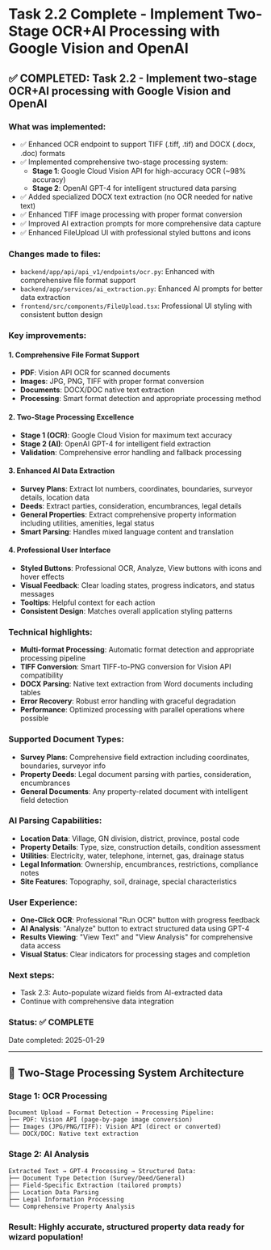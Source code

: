 # Task 2.2 Complete - Implement Two-Stage OCR+AI Processing with Google Vision and OpenAI

## ✅ COMPLETED: Task 2.2 - Implement two-stage OCR+AI processing with Google Vision and OpenAI

### What was implemented:
- ✅ Enhanced OCR endpoint to support TIFF (.tiff, .tif) and DOCX (.docx, .doc) formats
- ✅ Implemented comprehensive two-stage processing system:
  - **Stage 1**: Google Cloud Vision API for high-accuracy OCR (~98% accuracy)  
  - **Stage 2**: OpenAI GPT-4 for intelligent structured data parsing
- ✅ Added specialized DOCX text extraction (no OCR needed for native text)
- ✅ Enhanced TIFF image processing with proper format conversion
- ✅ Improved AI extraction prompts for more comprehensive data capture
- ✅ Enhanced FileUpload UI with professional styled buttons and icons

### Changes made to files:
- `backend/app/api/api_v1/endpoints/ocr.py`: Enhanced with comprehensive file format support
- `backend/app/services/ai_extraction.py`: Enhanced AI prompts for better data extraction
- `frontend/src/components/FileUpload.tsx`: Professional UI styling with consistent button design

### Key improvements:

#### **1. Comprehensive File Format Support**
- **PDF**: Vision API OCR for scanned documents
- **Images**: JPG, PNG, TIFF with proper format conversion
- **Documents**: DOCX/DOC native text extraction
- **Processing**: Smart format detection and appropriate processing method

#### **2. Two-Stage Processing Excellence**
- **Stage 1 (OCR)**: Google Cloud Vision for maximum text accuracy
- **Stage 2 (AI)**: OpenAI GPT-4 for intelligent field extraction
- **Validation**: Comprehensive error handling and fallback processing

#### **3. Enhanced AI Data Extraction**
- **Survey Plans**: Extract lot numbers, coordinates, boundaries, surveyor details, location data
- **Deeds**: Extract parties, consideration, encumbrances, legal details
- **General Properties**: Extract comprehensive property information including utilities, amenities, legal status
- **Smart Parsing**: Handles mixed language content and translation

#### **4. Professional User Interface** 
- **Styled Buttons**: Professional OCR, Analyze, View buttons with icons and hover effects
- **Visual Feedback**: Clear loading states, progress indicators, and status messages
- **Tooltips**: Helpful context for each action
- **Consistent Design**: Matches overall application styling patterns

### Technical highlights:
- **Multi-format Processing**: Automatic format detection and appropriate processing pipeline
- **TIFF Conversion**: Smart TIFF-to-PNG conversion for Vision API compatibility
- **DOCX Parsing**: Native text extraction from Word documents including tables
- **Error Recovery**: Robust error handling with graceful degradation
- **Performance**: Optimized processing with parallel operations where possible

### Supported Document Types:
- **Survey Plans**: Comprehensive field extraction including coordinates, boundaries, surveyor info
- **Property Deeds**: Legal document parsing with parties, consideration, encumbrances
- **General Documents**: Any property-related document with intelligent field detection

### AI Parsing Capabilities:
- **Location Data**: Village, GN division, district, province, postal code
- **Property Details**: Type, size, construction details, condition assessment
- **Utilities**: Electricity, water, telephone, internet, gas, drainage status
- **Legal Information**: Ownership, encumbrances, restrictions, compliance notes
- **Site Features**: Topography, soil, drainage, special characteristics

### User Experience:
- **One-Click OCR**: Professional "Run OCR" button with progress feedback
- **AI Analysis**: "Analyze" button to extract structured data using GPT-4
- **Results Viewing**: "View Text" and "View Analysis" for comprehensive data access
- **Visual Status**: Clear indicators for processing stages and completion

### Next steps:
- Task 2.3: Auto-populate wizard fields from AI-extracted data
- Continue with comprehensive data integration

### Status: ✅ COMPLETE
Date completed: 2025-01-29

---

## 🎯 **Two-Stage Processing System Architecture**

### **Stage 1: OCR Processing**
```
Document Upload → Format Detection → Processing Pipeline:
├── PDF: Vision API (page-by-page image conversion)
├── Images (JPG/PNG/TIFF): Vision API (direct or converted)  
└── DOCX/DOC: Native text extraction
```

### **Stage 2: AI Analysis**
```
Extracted Text → GPT-4 Processing → Structured Data:
├── Document Type Detection (Survey/Deed/General)
├── Field-Specific Extraction (tailored prompts)
├── Location Data Parsing
├── Legal Information Processing
└── Comprehensive Property Analysis
```

### **Result**: Highly accurate, structured property data ready for wizard population!